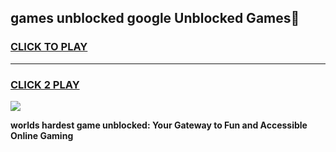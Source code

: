 
## games unblocked google Unblocked Games👋
<h3>
<a href="https://premium.freeplayer.one?title=games_unblocked_google&ref=16F">CLICK TO PLAY</a></h3>
<hr>

<h3>
<a href="https://premium.freeplayer.one?title=games_unblocked_google&ref=16F">CLICK 2 PLAY</a>
  
</h3>

<a href="https://premium.freeplayer.one?title=games_unblocked_google&ref=16F/"><img src="https://clearcache.store/games.png"></a>


**worlds hardest game unblocked: Your Gateway to Fun and Accessible Online Gaming**
